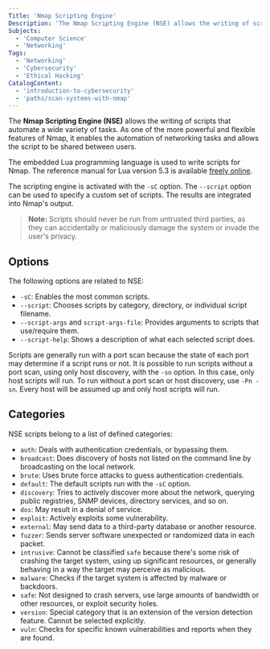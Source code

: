 ```yaml
---
Title: 'Nmap Scripting Engine'
Description: 'The Nmap Scripting Engine (NSE) allows the writing of scripts that automate a wide variety of tasks.'
Subjects:
  - 'Computer Science'
  - 'Networking'
Tags:
  - 'Networking'
  - 'Cybersecurity'
  - 'Ethical Hacking'
CatalogContent:
  - 'introduction-to-cybersecurity'
  - 'paths/scan-systems-with-nmap'
---
```


The **Nmap Scripting Engine (NSE)** allows the writing of scripts that automate a wide variety of tasks. As one of the more powerful and flexible features of Nmap, it enables the automation of networking tasks and allows the script to be shared between users.

The embedded Lua programming language is used to write scripts for Nmap. The reference manual for Lua version 5.3 is available [freely online](http://www.lua.org/manual/5.3/).

The scripting engine is activated with the `-sC` option. The `--script` option can be used to specify a custom set of scripts. The results are integrated into Nmap's output.

> **Note:** Scripts should never be run from untrusted third parties, as they can accidentally or maliciously damage the system or invade the user's privacy.

## Options

The following options are related to NSE:

- `-sC`: Enables the most common scripts.
- `--script`: Chooses scripts by category, directory, or individual script filename.
- `--script-args` and `script-args-file`: Provides arguments to scripts that use/require them.
- `--script-help`: Shows a description of what each selected script does.

Scripts are generally run with a port scan because the state of each port may determine if a script runs or not. It is possible to run scripts without a port scan, using only host discovery, with the `-sn` option. In this case, only host scripts will run. To run without a port scan or host discovery, use `-Pn -sn`. Every host will be assumed up and only host scripts will run.

## Categories

NSE scripts belong to a list of defined categories:

- `auth`: Deals with authentication credentials, or bypassing them.
- `broadcast`: Does discovery of hosts not listed on the command line by broadcasting on the local network.
- `brute`: Uses brute force attacks to guess authentication credentials.
- `default`: The default scripts run with the `-sC` option.
- `discovery`: Tries to actively discover more about the network, querying public registries, SNMP devices, directory services, and so on.
- `dos`: May result in a denial of service.
- `exploit`: Actively exploits some vulnerability.
- `external`: May send data to a third-party database or another resource.
- `fuzzer`: Sends server software unexpected or randomized data in each packet.
- `intrusive`: Cannot be classified `safe` because there's some risk of crashing the target system, using up significant resources, or generally behaving in a way the target may perceive as malicious.
- `malware`: Checks if the target system is affected by malware or backdoors.
- `safe`: Not designed to crash servers, use large amounts of bandwidth or other resources, or exploit security holes.
- `version`: Special category that is an extension of the version detection feature. Cannot be selected explicitly.
- `vuln`: Checks for specific known vulnerabilities and reports when they are found.
